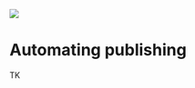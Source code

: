 ![](https://graphics.thomsonreuters.com/style-assets/images/logos/reuters-graphics-logo/svg/graphics-logo-color-dark.svg)

# Automating publishing

TK
